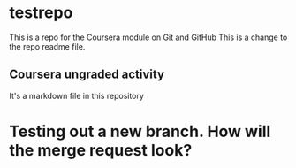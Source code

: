 # testrepo
This is a repo for the Coursera module on Git and GitHub
This is a change to the repo readme file.

## Coursera ungraded activity
It's a markdown file in this repository

# Testing out a new branch. How will the merge request look?
